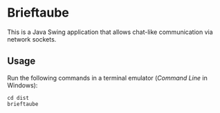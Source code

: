 # Brieftaube

This is a Java Swing application that allows chat-like communication via network sockets.

## Usage
Run the following commands in a terminal emulator (*Command Line* in Windows):
```
cd dist
brieftaube
```
